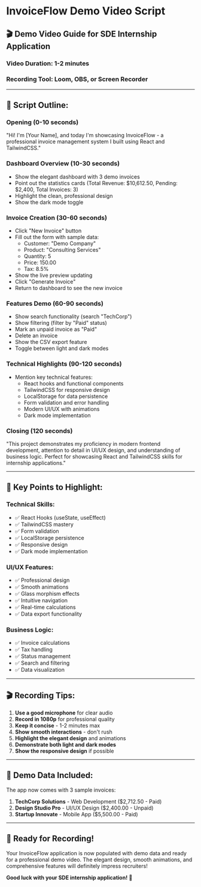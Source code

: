 # InvoiceFlow Demo Video Script

## 🎬 Demo Video Guide for SDE Internship Application

### **Video Duration:** 1-2 minutes
### **Recording Tool:** Loom, OBS, or Screen Recorder

---

## 📝 **Script Outline:**

### **Opening (0-10 seconds)**
"Hi! I'm [Your Name], and today I'm showcasing InvoiceFlow - a professional invoice management system I built using React and TailwindCSS."

### **Dashboard Overview (10-30 seconds)**
- Show the elegant dashboard with 3 demo invoices
- Point out the statistics cards (Total Revenue: $10,612.50, Pending: $2,400, Total Invoices: 3)
- Highlight the clean, professional design
- Show the dark mode toggle

### **Invoice Creation (30-60 seconds)**
- Click "New Invoice" button
- Fill out the form with sample data:
  - Customer: "Demo Company"
  - Product: "Consulting Services"
  - Quantity: 5
  - Price: 150.00
  - Tax: 8.5%
- Show the live preview updating
- Click "Generate Invoice"
- Return to dashboard to see the new invoice

### **Features Demo (60-90 seconds)**
- Show search functionality (search "TechCorp")
- Show filtering (filter by "Paid" status)
- Mark an unpaid invoice as "Paid"
- Delete an invoice
- Show the CSV export feature
- Toggle between light and dark modes

### **Technical Highlights (90-120 seconds)**
- Mention key technical features:
  - React hooks and functional components
  - TailwindCSS for responsive design
  - LocalStorage for data persistence
  - Form validation and error handling
  - Modern UI/UX with animations
  - Dark mode implementation

### **Closing (120 seconds)**
"This project demonstrates my proficiency in modern frontend development, attention to detail in UI/UX design, and understanding of business logic. Perfect for showcasing React and TailwindCSS skills for internship applications."

---

## 🎯 **Key Points to Highlight:**

### **Technical Skills:**
- ✅ React Hooks (useState, useEffect)
- ✅ TailwindCSS mastery
- ✅ Form validation
- ✅ LocalStorage persistence
- ✅ Responsive design
- ✅ Dark mode implementation

### **UI/UX Features:**
- ✅ Professional design
- ✅ Smooth animations
- ✅ Glass morphism effects
- ✅ Intuitive navigation
- ✅ Real-time calculations
- ✅ Data export functionality

### **Business Logic:**
- ✅ Invoice calculations
- ✅ Tax handling
- ✅ Status management
- ✅ Search and filtering
- ✅ Data visualization

---

## 🎬 **Recording Tips:**

1. **Use a good microphone** for clear audio
2. **Record in 1080p** for professional quality
3. **Keep it concise** - 1-2 minutes max
4. **Show smooth interactions** - don't rush
5. **Highlight the elegant design** and animations
6. **Demonstrate both light and dark modes**
7. **Show the responsive design** if possible

---

## 📱 **Demo Data Included:**

The app now comes with 3 sample invoices:
1. **TechCorp Solutions** - Web Development ($2,712.50 - Paid)
2. **Design Studio Pro** - UI/UX Design ($2,400.00 - Unpaid)
3. **Startup Innovate** - Mobile App ($5,500.00 - Paid)

---

## 🚀 **Ready for Recording!**

Your InvoiceFlow application is now populated with demo data and ready for a professional demo video. The elegant design, smooth animations, and comprehensive features will definitely impress recruiters!

**Good luck with your SDE internship application!** 🎉 